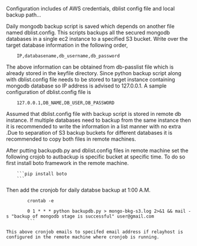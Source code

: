 Configuration includes of AWS credentials, dblist config file and local backup path...

Daily mongodb backup script is saved which depends on another file named dblist.config. This scripts backups all the secured mongodb databases in a single ec2 instance to a specified S3 bucket. Write over the target database information in the following order,

        IP,databasename,db_username,db_password

The above information can be obtained from db-passlist file which is already stored in the keyfile directory. Since python backup script along with dblist.config file needs to be stored to target instance containing mongodb database so IP address is advised to 127.0.0.1. A sample configuration of dblist.config file is

        127.0.0.1,DB_NAME,DB_USER,DB_PASSWORD

Assumed that dblist.config file with backup script is stored in remote db instance. If multiple databases need to backup from the same instance then it is recommended to write the information in a list manner with no extra .Due to separation of S3 backup buckets for different databases it is recommended to copy both files in remote machines.

After putting backupdb.py and dblist.config files in remote machine set the following crojob to autbackup is specific bucket at specific time. To do so first install boto framework in the remote machine.

        ```pip install boto
        ```

Then add the cronjob for daily databse backup at 1:00 A.M.
```
        crontab -e
```
```
        0 1 * * * python backupdb.py > mongo-bkg-s3.log 2>&1 && mail -s "backup of mongodb stage is successful" user@gmail.com
        ```

This above cronjob emails to specifed email address if relayhost is configured in the remote machine where cronjob is running.
